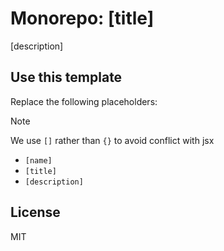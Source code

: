 # Monorepo: [title]

[description]

## Use this template

Replace the following placeholders:

> [!NOTE]
> We use `[]` rather than `{}` to avoid conflict with jsx

- `[name]`
- `[title]`
- `[description]`

## License

MIT
